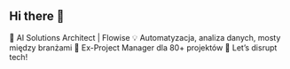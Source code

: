 ## Hi there 👋
🤖 AI Solutions Architect | Flowise
💡 Automatyzacja, analiza danych, mosty między branżami
🚀 Ex-Project Manager dla 80+ projektów
🔗 Let’s disrupt tech!

<!--
**klonowsky/klonowsky** is a ✨ _special_ ✨ repository because its `README.md` (this file) appears on your GitHub profile.

Here are some ideas to get you started:

- 🔭 I’m currently working on ...
- 🌱 I’m currently learning ...
- 👯 I’m looking to collaborate on ...
- 🤔 I’m looking for help with ...
- 💬 Ask me about ...
- 📫 How to reach me: ...
- 😄 Pronouns: ...
- ⚡ Fun fact: ...
-->
